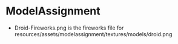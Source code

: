 ModelAssignment
===============
* Droid-Fireworks.png is the fireworks file for resources/assets/modelassignment/textures/models/droid.png